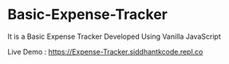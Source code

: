 # Basic-Expense-Tracker

It is a Basic Expense Tracker Developed Using Vanilla JavaScript

Live Demo : https://Expense-Tracker.siddhantkcode.repl.co
